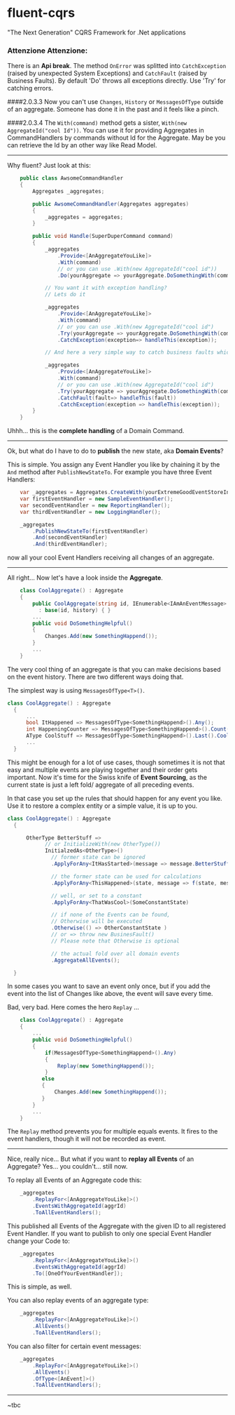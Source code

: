 # fluent-cqrs
"The Next Generation" CQRS Framework for .Net applications

### Attenzione Attenzione:
There is an **Api break**. The method `OnError` was splitted into `CatchException`
(raised by unexpected System Exceptions) and `CatchFault` (raised by Business Faults).
By default 'Do' throws all exceptions directly. Use 'Try' for catching errors.

####2.0.3.3
Now you can't use `Changes`, `History` or `MessagesOfType` outside of an aggregate.
Someone has done it in the past and it feels like a pinch.

####2.0.3.4
The `With(command)` method gets a sister, `With(new AggregateId("cool Id"))`. You can use it for providing Aggregates in
CommandHandlers by commands without Id for the Aggregate. May be you can retrieve the Id by an other way like Read Model.

---

Why fluent? Just look at this:

```csharp
    public class AwsomeCommandHandler
    {
        Aggregates _aggregates;

        public AwsomeCommandHandler(Aggregates aggregates)
        {
            _aggregates = aggregates;
        }

        public void Handle(SuperDuperCommand command)
        {
            _aggregates
                .Provide<[AnAggregateYouLike]>
                .With(command)
                // or you can use .With(new AggregateId("cool id"))
                .Do(yourAggregate => yourAggregate.DoSomethingWith(command.Data));

            // You want it with exception handling?
            // Lets do it

            _aggregates
                .Provide<[AnAggregateYouLike]>
                .With(command)
                // or you can use .With(new AggregateId("cool id")
                .Try(yourAggregate => yourAggregate.DoSomethingWith(command.Data))
                .CatchException(exception=> handleThis(exception));

            // And here a very simple way to catch business faults which might be thrown within the Aggregate

            _aggregates
                .Provide<[AnAggregateYouLike]>
                .With(command)
                // or you can use .With(new AggregateId("cool id")
                .Try(yourAggregate => yourAggregate.DoSomethingWith(command.Data))
                .CatchFault(fault=> handleThis(fault))
                .CatchException(exception => handleThis(exception));
        }
    }
```
Uhhh... this is the **complete handling** of a Domain Command.

---

Ok, but what do I have to do to **publish** the new state, aka **Domain Events**?

This is simple. You assign any Event Handler you like by chaining it by the `And` method after `PublishNewStateTo`.
For example you have three Event Handlers:
```csharp
    var _aggregates = Aggregates.CreateWith(yourExtremeGoodEventStoreInstance);
    var firstEventHandler = new SampleEventHandler();
    var secondEventHandler = new ReportingHandler();
    var thirdEventHandler = new LoggingHandler();

    _aggregates
        .PublishNewStateTo(firstEventHandler)
        .And(secondEventHandler)
        .And(thirdEventHandler);
```
now all your cool Event Handlers receiving all changes of an aggregate.

---

All right... Now let's have a look inside the **Aggregate**.
```csharp
    class CoolAggregate() : Aggregate
    {
        public CoolAggregate(string id, IEnumerable<IAmAnEventMessage> history)
          : base(id, history) { }
        ...
        public void DoSomethingHelpful()
        {
            Changes.Add(new SomethingHappend());
        }
        ...
    }
```

The very cool thing of an aggregate is that you can make decisions based on the event history. There are two different ways doing that.

The simplest way is using `MessagesOfType<T>()`.

```csharp
class CoolAggregate() : Aggregate
  {
      ...
      bool ItHappened => MessagesOfType<SomethingHappend>().Any();
      int HappeningCounter => MessagesOfType<SomethingHappend>().Count();
      AType CoolStuff => MessagesOfType<SomethingHappend>().Last().CoolStuff;
      ...
  }
```
This might be enough for a lot of use cases, though sometimes it is not that easy and multiple events are playing together and their order gets important. Now it's time for the Swiss knife of **Event Sourcing**, as the current state is just a left fold/ aggregate of all preceding events.

In that case you set up the rules that should happen for any event you like. Use it to restore a complex entity or a simple value, it is up to you.

```csharp
class CoolAggregate() : Aggregate
  {

      OtherType BetterStuff =>
            // or InitializeWith(new OtherType())    
            InitialzedAs<OtherType>()
              // former state can be ignored
              .ApplyForAny<ItHasStarted>(message => message.BetterStuff)

              // the former state can be used for calculations
              .ApplyForAny<ThisHappened>(state, message => f(state, message.OtherStuff))

              // well, or set to a constant
              .ApplyForAny<ThatWasCool>(SomeConstantState)

              // if none of the Events can be found,
              // Otherwise will be executed   
              .Otherwise(() => OtherConstantState )
              // or => throw new BusinesFault()
              // Please note that Otherwise is optional

              // the actual fold over all domain events
              .AggregateAllEvents();

  }
```

In some cases you want to save an event only once, but if you add the event into the list of Changes like above,
the event will save every time.

Bad, very bad. Here comes the hero `Replay` ...

```csharp
    class CoolAggregate() : Aggregate
    {
        ...
        public void DoSomethingHelpful()
        {
            if(MessagesOfType<SomethingHappend>().Any)
            {
                Replay(new SomethingHappend());
            }
           else
           {
               Changes.Add(new SomethingHappend());
           }
        }
        ...
    }
```

The `Replay` method prevents you for multiple equals events. It fires to the event handlers, though it will not be recorded as event.

---

Nice, really nice... But what if you want to **replay all Events** of an Aggregate? Yes... you couldn't... still now.

To replay all Events of an Aggregate code this:

```csharp
    _aggregates
        .ReplayFor<[AnAggregateYouLike]>()
        .EventsWithAggregateId(aggrId)
        .ToAllEventHandlers();
```

This published all Events of the Aggregate with the given ID to all registered Event Handler.
If you want to publish to only one special Event Handler change your Code to:

```csharp
    _aggregates
        .ReplayFor<[AnAggregateYouLike]>()
        .EventsWithAggregateId(aggrId)
        .To([OneOfYourEventHandler]);
```

This is simple, as well.

You can also replay events of an aggregate type:

```csharp
    _aggregates
        .ReplayFor<[AnAggregateYouLike]>()
        .AllEvents()
        .ToAllEventHandlers();
```

You can also filter for certain event messages:

```csharp
    _aggregates
        .ReplayFor<[AnAggregateYouLike]>()
        .AllEvents()
        .OfType<[AnEvent]>()
        .ToAllEventHandlers();
```

---

~tbc
